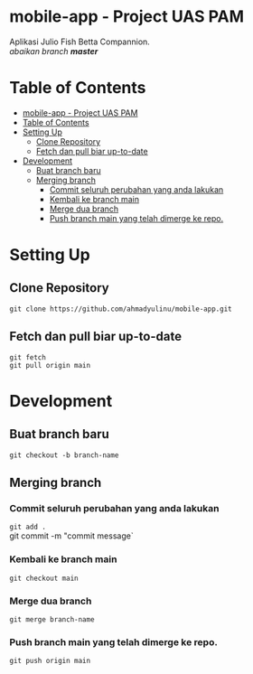 # mobile-app - Project UAS PAM
Aplikasi Julio Fish Betta Compannion. \
*abaikan branch **master***
# Table of Contents
- [mobile-app - Project UAS PAM](#mobile-app---project-uas-pam)
- [Table of Contents](#table-of-contents)
- [Setting Up](#setting-up)
  * [Clone Repository](#clone-repository)
  * [Fetch dan pull biar up-to-date](#fetch-dan-pull-biar-up-to-date)
- [Development](#development)
  * [Buat branch baru](#buat-branch-baru)
  * [Merging branch](#merging-branch)
    + [Commit seluruh perubahan yang anda lakukan](#commit-seluruh-perubahan-yang-anda-lakukan)
    + [Kembali ke branch main](#kembali-ke-branch-main)
    + [Merge dua branch](#merge-dua-branch)
    + [Push branch main yang telah dimerge ke repo.](#push-branch-main-yang-telah-dimerge-ke-repo)
# Setting Up
## Clone Repository
`git clone https://github.com/ahmadyulinu/mobile-app.git`
## Fetch dan pull biar up-to-date
`git fetch` \
`git pull origin main`

# Development
## Buat branch baru
`git checkout -b branch-name`
## Merging branch
### Commit seluruh perubahan yang anda lakukan
`git add .` \
 git commit -m "commit message`
### Kembali ke branch main
`git checkout main`
### Merge dua branch
`git merge branch-name`
### Push branch main yang telah dimerge ke repo.
`git push origin main`
